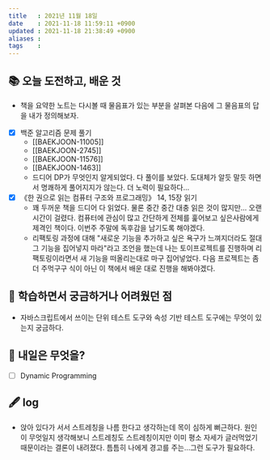 ```yaml
---
title   : 2021년 11월 18일 
date    : 2021-11-18 11:59:11 +0900
updated : 2021-11-18 21:38:49 +0900
aliases : 
tags    : 
---
```

## 📚 오늘 도전하고, 배운 것
- 책을 요약한 노트는 다시볼 때 물음표가 있는 부분을 살펴본 다음에 그 물음표의 답을 내가 정의해보자.  
- [x] 백준 알고리즘 문제 풀기
  - [[BAEKJOON-11005]]
  - [[BAEKJOON-2745]]
  - [[BAEKJOON-11576]]
  - [[BAEKJOON-1463]]
  - 드디어 DP가 무엇인지 알게되었다. 다 풀이를 보았다. 도대체가 알듯 말듯 하면서 명쾌하게 풀어지지가 않는다. 더 노력이 필요하다...
- [x] 《한 권으로 읽는 컴퓨터 구조와 프로그래밍》 14, 15장 읽기
	- 꽤 두꺼운 책을 드디어 다 읽었다. 물론 중간 중간 대충 읽은 것이 많지만... 오랜 시간이 걸렸다. 컴퓨터에 관심이 많고 간단하게 전체를 훑어보고 싶은사람에게 제격인 책이다. 이번주 주말에 독후감을 남기도록 해야겠다.  
	- 리팩토링 과정에 대해 "새로운 기능을 추가하고 싶은 욕구가 느껴지더라도 절대 그 기능을 집어넣지 마라"라고 조언을 했는데 나는 토이프로젝트를 진행하며 리팩토링이라면서 새 기능을 떠올리는대로 마구 집어넣었다. 다음 프로젝트는 좀 더 주먹구구 식이 아닌 이 책에서 배운 대로 진행을 해봐야겠다.  

## 🤔 학습하면서 궁금하거나 어려웠던 점 
- 자바스크립트에서 쓰이는 단위 테스트 도구와 속성 기반 테스트 도구에는 무엇이 있는지 궁금하다.

## 🌅 내일은 무엇을?
- [ ] Dynamic Programming

## 🖋 log
- 앉아 있다가 서서 스트레칭을 나름 한다고 생각하는데 목이 심하게 뻐근하다. 원인이 무엇일지 생각해보니 스트레칭도 스트레칭이지만 이미 평소 자세가 글러먹었기 때문이라는 결론이 내려졌다. 틈틈히 나에게 경고를 주는...그런 도구가 필요하다. 

